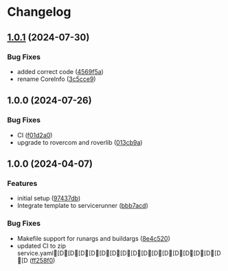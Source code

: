 # Changelog

## [1.0.1](https://github.com/VU-ASE/roverlib-wrapper/compare/v1.0.0...v1.0.1) (2024-07-30)


### Bug Fixes

* added correct code ([4569f5a](https://github.com/VU-ASE/roverlib-wrapper/commit/4569f5a0ddaa58820013b852fae2ff6597ab7f4d))
* rename CoreInfo ([3c5cce9](https://github.com/VU-ASE/roverlib-wrapper/commit/3c5cce9360cdeeda0357b8aff190770a6bc25a14))

## 1.0.0 (2024-07-26)


### Bug Fixes

* CI ([f01d2a0](https://github.com/VU-ASE/roverlib-wrapper/commit/f01d2a02efbbd6854852fdf1c665d857fbdd53ad))
* upgrade to rovercom and roverlib ([013cb9a](https://github.com/VU-ASE/roverlib-wrapper/commit/013cb9a0f6320456d87604a59a7c5f7fe0c76059))

## 1.0.0 (2024-04-07)


### Features

* initial setup ([97437db](https://github.com/VU-ASE/template-GoModule/commit/97437db11b2010c16c4b13983e8740eec58431e5))
* Integrate template to servicerunner ([bbb7acd](https://github.com/VU-ASE/template-GoModule/commit/bbb7acd6a1ea5625af0902a56545a7a2e20085e6))


### Bug Fixes

* Makefile support for runargs and buildargs ([8e4c520](https://github.com/VU-ASE/template-GoModule/commit/8e4c520c12017a3c36e9cd62475a5657667b12dc))
* updated CI to zip service.yaml[D[D[D[D[D[D[D[D[D[D[D[D[D[D[D[D[D ([ff258f0](https://github.com/VU-ASE/template-GoModule/commit/ff258f0bdc202b0cb9ad5f785c377a50a0fec269))
